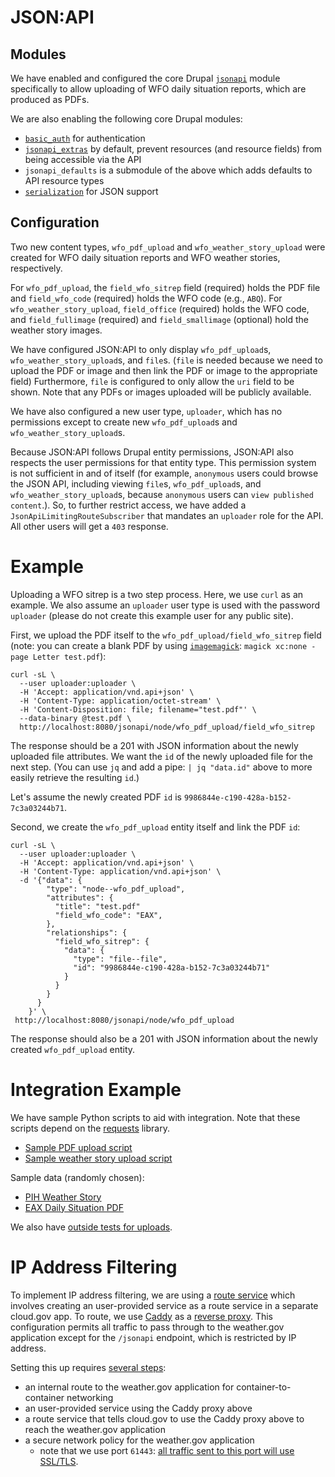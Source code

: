 # JSON:API

## Modules

We have enabled and configured the core Drupal [`jsonapi`](https://www.drupal.org/docs/core-modules-and-themes/core-modules/jsonapi-module/api-overview) module specifically to allow uploading of WFO daily situation reports, which are produced as PDFs.

We are also enabling the following core Drupal modules:

- [`basic_auth`](https://www.drupal.org/docs/8/core/modules/basic_auth/overview) for authentication
- [`jsonapi_extras`](https://www.drupal.org/project/jsonapi_extras) by default, prevent resources (and resource fields) from being accessible via the API
- `jsonapi_defaults` is a submodule of the above which adds defaults to API resource types
- [`serialization`](https://www.drupal.org/docs/8/core/modules/serialization/overview) for JSON support

## Configuration

Two new content types, `wfo_pdf_upload` and `wfo_weather_story_upload` were created for WFO daily situation reports and WFO weather stories, respectively. 

For `wfo_pdf_upload`, the `field_wfo_sitrep` field (required) holds the PDF file and `field_wfo_code` (required) holds the WFO code (e.g., `ABQ`). For `wfo_weather_story_upload`, `field_office` (required) holds the WFO code, and `field_fullimage` (required) and `field_smallimage` (optional) hold the weather story images.

We have configured JSON:API to only display `wfo_pdf_upload`s, `wfo_weather_story_upload`s, and `file`s. (`file` is needed because we need to upload the PDF or image and then link the PDF or image to the appropriate field) Furthermore, `file` is configured to only allow the `uri` field to be shown. Note that any PDFs or images uploaded will be publicly available.

We have also configured a new user type, `uploader`, which has no permissions except to create new `wfo_pdf_upload`s and `wfo_weather_story_upload`s.

Because JSON:API follows Drupal entity permissions, JSON:API also respects the user permissions for that entity type. This permission system is not sufficient in and of itself (for example, `anonymous` users could browse the JSON API, including viewing `file`s, `wfo_pdf_upload`s, and `wfo_weather_story_upload`s, because `anonymous` users can `view published content`.). So, to further restrict access, we have added a `JsonApiLimitingRouteSubscriber` that mandates an `uploader` role for the API. All other users will get a `403` response.

# Example

Uploading a WFO sitrep is a two step process. Here, we use `curl` as an example. We also assume an `uploader` user type is used with the password `uploader` (please do not create this example user for any public site).

First, we upload the PDF itself to the `wfo_pdf_upload/field_wfo_sitrep` field (note: you can create a blank PDF by using [`imagemagick`](https://imagemagick.org/index.php): `magick xc:none -page Letter test.pdf`):

    curl -sL \
      --user uploader:uploader \
      -H 'Accept: application/vnd.api+json' \
      -H 'Content-Type: application/octet-stream' \
      -H 'Content-Disposition: file; filename="test.pdf"' \
      --data-binary @test.pdf \
      http://localhost:8080/jsonapi/node/wfo_pdf_upload/field_wfo_sitrep

The response should be a 201 with JSON information about the newly uploaded file attributes. We want the `id` of the newly uploaded file for the next step. (You can use `jq` and add a pipe: `| jq "data.id"` above to more easily retrieve the resulting `id`.)

Let's assume the newly created PDF `id` is `9986844e-c190-428a-b152-7c3a03244b71`.

Second, we create the `wfo_pdf_upload` entity itself and link the PDF `id`:

    curl -sL \
      --user uploader:uploader \
      -H 'Accept: application/vnd.api+json' \
      -H 'Content-Type: application/vnd.api+json' \
      -d '{"data": {
            "type": "node--wfo_pdf_upload",
            "attributes": {
              "title": "test.pdf"
              "field_wfo_code": "EAX",
            },
            "relationships": {
              "field_wfo_sitrep": {
                "data": {
                  "type": "file--file",
                  "id": "9986844e-c190-428a-b152-7c3a03244b71"
                }
              }
            }
          }
        }' \
     http://localhost:8080/jsonapi/node/wfo_pdf_upload

The response should also be a 201 with JSON information about the newly created `wfo_pdf_upload` entity.

# Integration Example

We have sample Python scripts to aid with integration. Note that these scripts depend on the [requests](https://pypi.org/project/requests/) library.

- [Sample PDF upload script](./json-api-upload-pdf-example.py)
- [Sample weather story upload script](./json-api-upload-weather-story-example.py)

Sample data (randomly chosen):

- [PIH Weather Story](https://www.weather.gov/source/pih/WxStory/WeatherStory.xml)
- [EAX Daily Situation PDF](https://www.weather.gov/media/eax/DssPacket.pdf)

We also have [outside tests for uploads](../../tests/playwright/outside/api.spec.js).

# IP Address Filtering

To implement IP address filtering, we are using a [route service](https://docs.cloudfoundry.org/services/route-services.html) which involves creating an user-provided service as a route service in a separate cloud.gov app. To route, we use [Caddy](https://caddyserver.com/) as a [reverse proxy](../../proxy/Caddyfile). This configuration permits all traffic to pass through to the weather.gov application except for the `/jsonapi` endpoint, which is restricted by IP address.

Setting this up requires [several steps](../../scripts/create-cloudgov-env.sh#L101-L115):

- an internal route to the weather.gov application for container-to-container networking
- an user-provided service using the Caddy proxy above
- a route service that tells cloud.gov to use the Caddy proxy above to reach the weather.gov application
- a secure network policy for the weather.gov application
  - note that we use port `61443`: [all traffic sent to this port will use SSL/TLS](https://docs.cloudfoundry.org/concepts/understand-cf-networking.html#securing-traffic).
